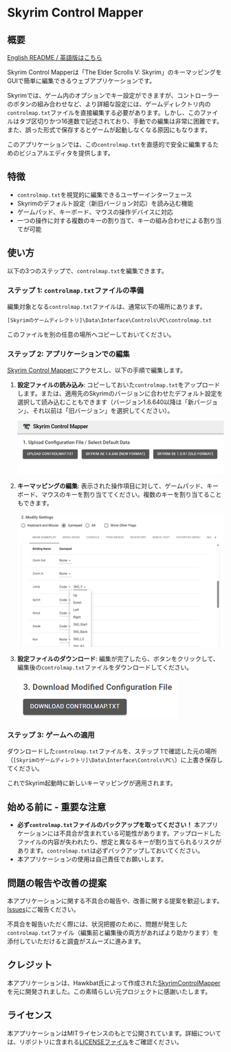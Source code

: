 # Skyrim Control Mapper

## 概要

[English README / 英語版はこちら](README.md)

Skyrim Control Mapperは「The Elder Scrolls V: Skyrim」のキーマッピングをGUIで簡単に編集できるウェブアプリケーションです。

Skyrimでは、ゲーム内のオプションでキー設定ができますが、コントローラーのボタンの組み合わせなど、より詳細な設定には、ゲームディレクトリ内の`controlmap.txt`ファイルを直接編集する必要があります。しかし、このファイルはタブ区切りかつ16進数で記述されており、手動での編集は非常に困難です。また、誤った形式で保存するとゲームが起動しなくなる原因にもなります。

このアプリケーションでは、この`controlmap.txt`を直感的で安全に編集するためのビジュアルエディタを提供します。

## 特徴

- `controlmap.txt`を視覚的に編集できるユーザーインターフェース
- Skyrimのデフォルト設定（新旧バージョン対応）を読み込む機能
- ゲームパッド、キーボード、マウスの操作デバイスに対応
- 一つの操作に対する複数のキーの割り当て、キーの組み合わせによる割り当てが可能

## 使い方

以下の3つのステップで、`controlmap.txt`を編集できます。

### ステップ 1: `controlmap.txt`ファイルの準備

編集対象となる`controlmap.txt`ファイルは、通常以下の場所にあります。

```txt
[Skyrimのゲームディレクトリ]\Data\Interface\Controls\PC\controlmap.txt
```

このファイルを別の任意の場所へコピーしておいてください。

### ステップ 2: アプリケーションでの編集

[Skyrim Control Mapper](https://nononoexe.github.io/skyrim-control-mapper/)にアクセスし、以下の手順で編集します。

1. **設定ファイルの読み込み**:
   コピーしておいた`controlmap.txt`をアップロードします。または、適用先のSkyrimのバージョンに合わせたデフォルト設定を選択して読み込むこともできます（バージョン1.6.640以降は「新バージョン」、それ以前は「旧バージョン」を選択してください）。

    ![設定ファイルの読み込み](https://github.com/NONONOexe/skyrim-control-mapper/blob/main/images/load-config.png)

2. **キーマッピングの編集**:
   表示された操作項目に対して、ゲームパッド、キーボード、マウスのキーを割り当ててください。複数のキーを割り当てることもできます。

    ![キーマッピングの編集](https://github.com/NONONOexe/skyrim-control-mapper/blob/main/images/edit-mapping.png)

3. **設定ファイルのダウンロード**:
   編集が完了したら、ボタンをクリックして、編集後の`controlmap.txt`ファイルをダウンロードしてください。

    ![設定ファイルのダウンロード](https://github.com/NONONOexe/skyrim-control-mapper/blob/main/images/download-config.png)

### ステップ 3: ゲームへの適用

ダウンロードした`controlmap.txt`ファイルを、ステップ 1で確認した元の場所（`[Skyrimのゲームディレクトリ]\Data\Interface\Controls\PC\`）に上書き保存してください。

これでSkyrim起動時に新しいキーマッピングが適用されます。

## 始める前に - 重要な注意

- **必ず`controlmap.txt`ファイルのバックアップを取ってください！** 本アプリケーションには不具合が含まれている可能性があります。アップロードしたファイルの内容が失われたり、想定と異なるキーが割り当てられるリスクがあります。`controlmap.txt`は必ずバックアップしておいてください。
- 本アプリケーションの使用は自己責任でお願いします。

## 問題の報告や改善の提案

本アプリケーションに関する不具合の報告や、改善に関する提案を歓迎します。[Issues](https://github.com/NONONOexe/skyrim-control-mapper/issues)にご報告ください。

不具合を報告いただく際には、状況把握のために、問題が発生した`controlmap.txt`ファイル（編集前と編集後の両方があればより助かります）を添付していただけると調査がスムーズに進みます。

## クレジット

本アプリケーションは、Hawkbat氏によって作成された[SkyrimControlMapper](https://github.com/Hawkbat/SkyrimControlMapper)を元に開発されました。この素晴らしい元プロジェクトに感謝いたします。

## ライセンス

本アプリケーションはMITライセンスのもとで公開されています。詳細については、リポジトリに含まれる[LICENSEファイル](https://github.com/NONONOexe/skyrim-control-mapper/blob/main/LICENSE)をご確認ください。
